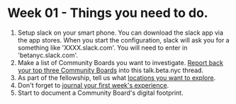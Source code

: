 # Week 01 - Things you need to do.

1. Setup slack on your smart phone. You can download the slack app via the app stores. When you start the configuration, slack will ask you for a something like 'XXXX.slack.com'. You will need to enter in 'betanyc.slack.com'.
2. Make a list of Community Boards you want to investigate. [Report back your top three Community Boards](https://talk.beta.nyc/t/which-community-boards-do-you-explore/1570) into this talk.beta.nyc thread.
3. As part of the fellowship, tell us what [locations you want to explore](https://talk.beta.nyc/t/field-trip-ideas/1564).
4. Don't forget to [journal your first week's experience](https://talk.beta.nyc/t/week-01-bootcamp-journals/1562?u=noneck).
5. Start to document a Community Board's digital footprint.

